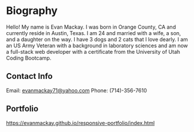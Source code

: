 # Biography
Hello! My name is Evan Mackay. I was born in Orange County, CA and currently reside in Austin, Texas. I am 24 and married with a wife, a son, and a daughter on the way. I have 3 dogs and 2 cats that I love dearly. I am an US Army Veteran with a background in laboratory sciences and am now a full-stack web developer with a certificate from the University of Utah Coding Bootcamp.
## Contact Info
Email: evanmackay71@yahoo.com
Phone: (714)-356-7610
## Portfolio
https://evanmackay.github.io/responsive-portfolio/index.html
